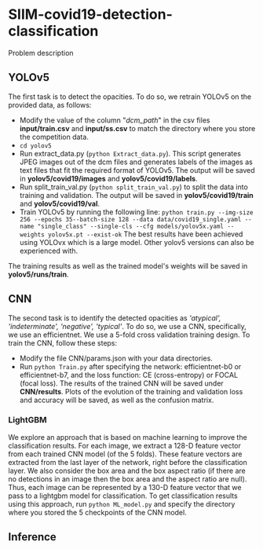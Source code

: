 # SIIM-covid19-detection-classification
Problem description
## YOLOv5
The first task is to detect the opacities. To do so, we retrain YOLOv5 on the provided data, as follows:
* Modify the value of the column "_dcm_path_" in the csv files  **input/train.csv** and **input/ss.csv** to match the directory where you store the competition data.
* `cd yolov5`
* Run extract_data.py (`python Extract_data.py`). This script generates JPEG images out of the dcm files and generates labels of the images as text files that fit the required format of YOLOv5. The output will be saved in **yolov5/covid19/images** and **yolov5/covid19/labels**.
* Run split_train_val.py (`python split_train_val.py`) to split the data into training and validation. The output will be saved in **yolov5/covid19/train** and **yolov5/covid19/val**.
* Train YOLOv5 by running the following line: `python train.py --img-size 256 --epochs 35--batch-size 128 --data data/covid19_single.yaml --name "single_class" --single-cls --cfg models/yolov5x.yaml --weights yolov5x.pt --exist-ok`
The best results have been achieved using YOLOvx which is a large model. Other yolov5 versions can also be experienced with.

The training results as well as the trained model's weights will be saved in **yolov5/runs/train**.

## CNN
The second task is to identify the detected opacities as _'atypical', 'indeterminate', 'negative', 'typical'_. To do so, we use a CNN, specifically, we use an efficientnet. We use a 5-fold cross validation training design. To train the CNN, follow these steps:
* Modify the file CNN/params.json with your data directories.
* Run `python Train.py` after specifying the network: efficientnet-b0 or efficientnet-b7, and the loss function: CE (cross-entropy) or FOCAL (focal loss).
The results of the trained CNN will be saved under **CNN/results**. Plots of the evolution of the training and validation loss and accuracy will be saved, as well as the confusion matrix.

### LightGBM
We explore an approach that is based on machine learning to improve the classification results. For each image, we extract a 128-D feature vector from each trained CNN model (of the 5 folds). These feature vectors are extracted from the last layer of the network, right before the classification layer. We also consider the box area and the box aspect ratio (if there are no detections in an image then the box area and the aspect ratio are null). Thus, each image can be represented by a 130-D feature vector that we pass to a lightgbm model for classification.
To get classification results using this approach, run `python ML_model.py` and specify the directory where you stored the 5 checkpoints of the CNN model.

## Inference
